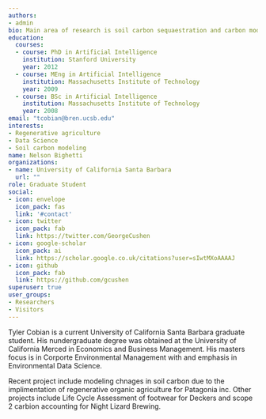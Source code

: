 ```yaml
---
authors:
- admin
bio: Main area of research is soil carbon sequaestration and carbon modeling.
education:
  courses:
  - course: PhD in Artificial Intelligence
    institution: Stanford University
    year: 2012
  - course: MEng in Artificial Intelligence
    institution: Massachusetts Institute of Technology
    year: 2009
  - course: BSc in Artificial Intelligence
    institution: Massachusetts Institute of Technology
    year: 2008
email: "tcobian@bren.ucsb.edu"
interests:
- Regenerative agriculture
- Data Science
- Soil carbon modeling
name: Nelson Bighetti
organizations:
- name: University of California Santa Barbara
  url: ""
role: Graduate Student
social:
- icon: envelope
  icon_pack: fas
  link: '#contact'
- icon: twitter
  icon_pack: fab
  link: https://twitter.com/GeorgeCushen
- icon: google-scholar
  icon_pack: ai
  link: https://scholar.google.co.uk/citations?user=sIwtMXoAAAAJ
- icon: github
  icon_pack: fab
  link: https://github.com/gcushen
superuser: true
user_groups:
- Researchers
- Visitors
---
```


Tyler Cobian is a current University of California Santa Barbara graduate student. His nundergraduate degree was obtained at the University of California Merced in Economics and Business Management. His masters focus is in Corporte Environmental Management with and emphasis in Environmental Data Science. 

Recent project include modeling chnages in soil carbon due to the implimentation of regenerative organic agriculture for Patagonia inc. Other projects include Life Cycle Assessment of footwear for Deckers and scope 2 carbion accounting for Night Lizard Brewing.